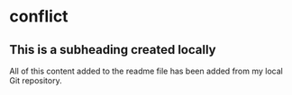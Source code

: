 # conflict
## This is a subheading created locally

All of this content added to the readme file has been added from my local Git repository.
